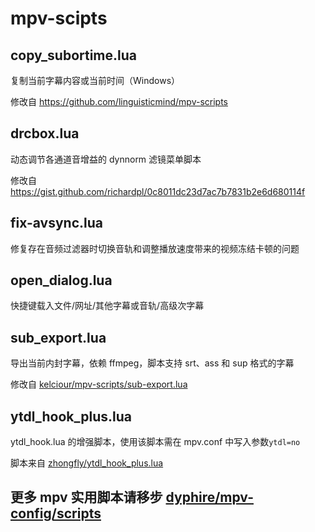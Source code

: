 # mpv-scipts

## copy_subortime.lua

复制当前字幕内容或当前时间（Windows）

修改自 https://github.com/linguisticmind/mpv-scripts

## drcbox.lua

动态调节各通道音增益的 dynnorm 滤镜菜单脚本

修改自 https://gist.github.com/richardpl/0c8011dc23d7ac7b7831b2e6d680114f

## fix-avsync.lua

修复存在音频过滤器时切换音轨和调整播放速度带来的视频冻结卡顿的问题

## open_dialog.lua

快捷键载入文件/网址/其他字幕或音轨/高级次字幕

## sub_export.lua

导出当前内封字幕，依赖 ffmpeg，脚本支持 srt、ass 和 sup 格式的字幕

修改自 [kelciour/mpv-scripts/sub-export.lua](https://github.com/kelciour/mpv-scripts/blob/master/sub-export.lua)

## ytdl_hook_plus.lua

ytdl_hook.lua 的增强脚本，使用该脚本需在 mpv.conf 中写入参数`ytdl=no`

脚本来自 [zhongfly/ytdl_hook_plus.lua](https://gist.github.com/zhongfly/e95fa433ca912380f9f61e0910146d7e/0f46340621415ae93a91a7f3eb60d013c5bdf542#file-ytdl_hook_plus-lua)

## 更多 mpv 实用脚本请移步 [dyphire/mpv-config/scripts](https://github.com/dyphire/mpv-config/tree/master/scripts)
